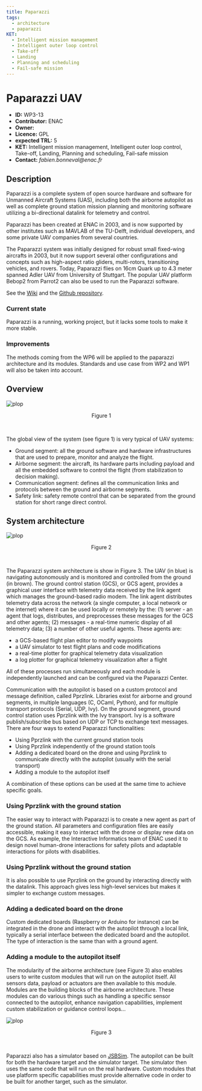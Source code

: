 ```yaml
---
title: Paparazzi
tags:
  - architecture
  - paparazzi
KET:
  - Intelligent mission management
  - Intelligent outer loop control
  - Take-off
  - Landing
  - Planning and scheduling
  - Fail-safe mission
---
```


# Paparazzi UAV

- __ID:__ WP3-13
- __Contributor:__ ENAC
- __Owner:__ 
- __Licence:__ GPL
- __expected TRL:__ 5
- __KET:__ Intelligent mission management, Intelligent outer loop control, Take-off, Landing, Planning and scheduling, Fail-safe mission
- __Contact:__ _fabien.bonneval@enac.fr_


## Description

Paparazzi is a complete system of open source hardware and software for Unmanned Aircraft Systems (UAS), including both the airborne autopilot as well as complete ground station mission planning and monitoring software utilizing a bi-directional datalink for telemetry and control.

Paparazzi has been created at ENAC in 2003, and is now supported by other institutes such as MAVLAB of the TU-Delft, individual developers, and some private UAV companies from several countries.

The Paparazzi system was initially designed for robust small fixed-wing aircrafts in 2003, but it now support several other configurations and concepts such as high-aspect ratio gliders, multi-rotors, transitioning vehicles, and rovers. Today, Paparazzi flies on 16cm Quark up to 4.3 meter spanned Adler UAV from University of Stuttgart. The popular UAV platform Bebop2 from Parrot2 can also be used to run the Paparazzi software.

See the [Wiki](http://wiki.paparazziuav.org/wiki/Main_Page) and the [Github repository](https://github.com/paparazzi/paparazzi/).


### Current state

Paparazzi is a running, working project, but it lacks some tools to make it more stable.


### Improvements

The methods coming from the WP6 will be applied to the paparazzi architecture and its modules.
Standards and use case from WP2 and WP1 will also be taken into account.





## Overview

![plop](../../img/paparazzi_overview.jpg)
<p align="center">Figure 1</p>
<br/>

The global view of the system (see figure 1) is very typical of UAV systems:

- Ground segment: all the ground software and hardware infrastructures that are used to prepare, monitor and analyze the flight.
- Airborne segment: the aircraft, its hardware parts including payload and all the embedded software to control the flight (from stabilization to decision making).
- Communication segment: defines all the communication links and protocols between the ground and airborne segments.
- Safety link: safety remote control that can be separated from the ground station for short range direct control.


## System architecture

![plop](../../img/paparazzi_communication.png)
<p align="center">Figure 2</p>
<br/>

The Paparazzi system architecture is show in Figure 3. The UAV (in blue) is navigating
autonomously and is monitored and controlled from the ground (in brown). The ground
control station (GCS), or GCS agent, provides a graphical user interface with telemetry
data received by the link agent which manages the ground-based radio modem. The link
agent distributes telemetry data across the network (a single computer, a local network
or the internet) where it can be used locally or remotely by the: (1) server - an agent that
logs, distributes, and preprocesses these messages for the GCS and other agents; (2)
messages - a real-time numeric display of all telemetry data; (3) a number of other useful
agents. These agents are:

- a GCS-based flight plan editor to modify waypoints
- a UAV simulator to test flight plans and code modifications
- a real-time plotter for graphical telemetry data visualization
- a log plotter for graphical telemetry visualization after a flight

All of these processes run simultaneously and each module is independently launched
and can be configured via the Paparazzi Center.




Communication with the autopilot is based on a custom protocol and message definition, called Pprzlink. Libraries exist for airborne and ground segments, in multiple languages (C, OCaml, Python), and for multiple transport protocols (Serial, UDP, Ivy). On the ground segment, ground control station uses Pprzlink with the Ivy transport. Ivy is a software publish/subscribe bus based on UDP or TCP to exchange text messages.
There are four ways to extend Paparazzi functionalities:

- Using Pprzlink with the current ground station tools
- Using Pprzlink independently of the ground station tools
- Adding a dedicated board on the drone and using Pprzlink to communicate directly with the autopilot (usually with the serial transport)
- Adding a module to the autopilot itself

A combination of these options can be used at the same time to achieve specific goals.

### Using Pprzlink with the ground station

The easier way to interact with Paparazzi is to create a new agent as part of the ground station. All parameters and configuration files are easily accessible, making it easy to interact with the drone or display new data on the GCS. As example, the Interactive Informatics team of ENAC used it to design novel human-drone interactions for safety pilots and adaptable interactions for pilots with disabilities. 

### Using Pprzlink without the ground station

It is also possible to use Pprzlink on the ground by interacting directly with the datalink. This approach gives less high-level services but makes it simpler to exchange custom messages.

### Adding a dedicated board on the drone

Custom dedicated boards (Raspberry or Arduino for instance) can be integrated in the drone and interact with the autopilot through a local link, typically a serial interface between the dedicated board and the autopilot. The type of interaction is the same than with a ground agent. 

### Adding a module to the autopilot itself

The modularity of the airborne architecture (see Figure 3) also enables users to write custom modules that will run on the autopilot itself. All sensors data, payload or actuators are then available to this module. Modules are the building blocks of the airborne architecture. These modules can do various things such as handling a specific sensor connected to the autopilot, enhance navigation capabilities, implement custom stabilization or guidance control loops...

![plop](../../img/paparazzi_airborne_arch.png)
<p align="center">Figure 3</p>
<br/>

Paparazzi also has a simulator based on [JSBSim](http://www.jsbsim.org). The autopilot can be built for both the hardware target and the simulator target. The simulator then uses the same code that will run on the real hardware. Custom modules that use platform specific capabilities must provide alternative code in order to be built for another target, such as the simulator.

